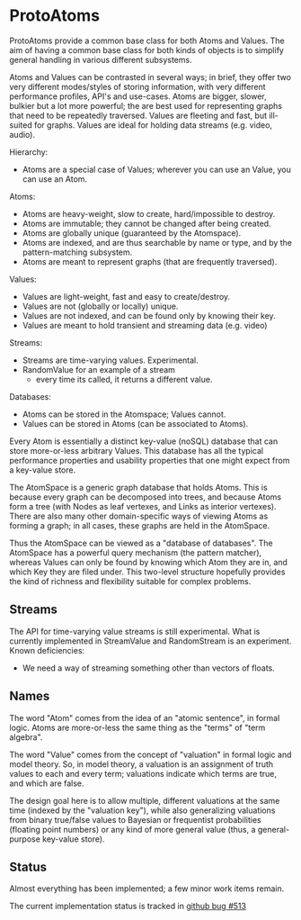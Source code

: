 
ProtoAtoms
==========
ProtoAtoms provide a common base class for both Atoms and Values.
The aim of having a common base class for both kinds of objects is to
simplify general handling in various different subsystems.

Atoms and Values can be contrasted in several ways; in brief, they
offer two very different modes/styles of storing information, with
very different performance profiles, API's and use-cases. Atoms
are bigger, slower, bulkier but a lot more powerful; the are best
used for representing graphs that need to be repeatedly traversed.
Values are fleeting and fast, but ill-suited for graphs. Values are
ideal for holding data streams (e.g. video, audio).

Hierarchy:
* Atoms are a special case of Values; wherever you can use an Value,
  you can use an Atom.

Atoms:
* Atoms are heavy-weight, slow to create, hard/impossible to destroy.
* Atoms are immutable; they cannot be changed after being created.
* Atoms are globally unique (guaranteed by the Atomspace).
* Atoms are indexed, and are thus searchable by name or type, and by
  the pattern-matching subsystem.
* Atoms are meant to represent graphs (that are frequently traversed).

Values:
* Values are light-weight, fast and easy to create/destroy.
* Values are not (globally or locally) unique.
* Values are not indexed, and can be found only by knowing their key.
* Values are meant to hold transient and streaming data (e.g. video)

Streams:
* Streams are time-varying values. Experimental.
* RandomValue for an example of a stream
  - every time its called, it returns a different value.

Databases:
* Atoms can be stored in the Atomspace; Values cannot.
* Values can be stored in Atoms (can be associated to Atoms).

Every Atom is essentially a distinct key-value (noSQL) database that
can store more-or-less arbitrary Values. This database has all the
typical performance properties and usability properties that one might
expect from a key-value store.

The AtomSpace is a generic graph database that holds Atoms. This is
because every graph can be decomposed into trees, and because Atoms
form a tree (with Nodes as leaf vertexes, and Links as interior
vertexes). There are also many other domain-specific ways of viewing
Atoms as forming a graph; in all cases, these graphs are held in the
AtomSpace.

Thus the AtomSpace can be viewed as a "database of databases". The
AtomSpace has a powerful query mechanism (the pattern matcher), whereas
Values can only be found by knowing which Atom they are in, and which
Key they are filed under. This two-level structure hopefully provides
the kind of richness and flexibility suitable for complex problems.

Streams
-------
The API for time-varying value streams is still experimental. What is
currently implemented in StreamValue and RandomStream is an experiment.
Known deficiencies:
* We need a way of streaming something other than vectors of floats.

Names
-----
The word "Atom" comes from the idea of an "atomic sentence", in formal
logic.  Atoms are more-or-less the same thing as the "terms" of "term
algebra".

The word "Value" comes from the concept of "valuation" in formal logic
and model theory. So, in model theory, a valuation is an assignment of
truth values to each and every term; valuations indicate which terms are
true, and which are false.

The design goal here is to allow multiple, different valuations at the
same time (indexed by the "valuation key"), while also generalizing
valuations from binary true/false values to Bayesian or frequentist
probabilities (floating point numbers) or any kind of more general value
(thus, a general-purpose key-value store).

Status
------
Almost everything has been implemented; a few minor work items remain.

The current implementation status is tracked in
[github bug #513](https://github.com/opencog/atomspace/issues/513)
